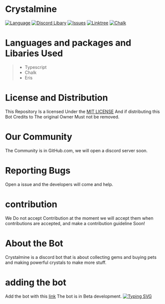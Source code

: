 # Crystalmine
[![Language](https://img.shields.io/badge/TypeScript-blue.svg)](https://github.com/microsoft/TypeScript)
[![Discord Libary](https://img.shields.io/badge/Eris-green.svg)](https://github.com/abalabahaha/eris) 
[![Issues](https://img.shields.io/github/issues/Topaz-dev7/Crystalmine)](https://github.com/Topaz-dev7/Crystalmine/issues)
[![Linktree](https://img.shields.io/badge/My-Linktree-blue.svg)](https://linktr.ee/topaz.dev)
[![Chalk](https://img.shields.io/badge/Chalk-orange.svg)](https://github.com/chalk/chalk) 
# Languages and packages and Libaries Used
> - Typescript
> - Chalk
> - Eris 
# License and Distribution
This Repository Is a licensed Under the [MIT LICENSE](https://opensource.org/license/mit) 
And if distributing this Bot Credits to The original Owner Must not be removed. 
# Our Community
The Community is in GitHub.com, we will open a discord server soon. 
# Reporting Bugs
Open a issue and the developers will come and help. 
# contribution
We Do not accept Contribution at the moment we will accept them when contributions are accepted, and make a contribution guideline Soon! 
# About the Bot
Crystalmine is a discord bot that is about collecting gems and buying pets and making powerful crystals to make more stuff. 
# adding the bot 
Add the bot with this [link](https://discord.com/api/oauth2/authorize?client_id=1167817917111480450&permissions=70368744177655&scope=bot) The bot is in Beta development. 
[![Typing SVG](https://readme-typing-svg.demolab.com?font=Fira+Code&duration=1000&pause=1000&random=false&width=435&lines=this+Bot+is+Made+using%3A;Typescript;Eris+Discord+libary;Discord+API;Chalk;Also+this+bot+is+made+with+%E2%9D%A4)](https://git.io/typing-svg)
